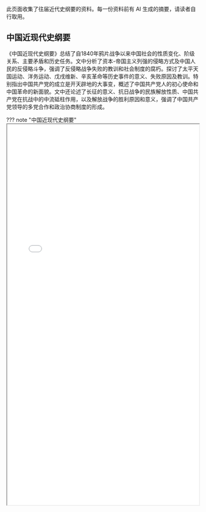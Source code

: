 此页面收集了往届近代史纲要的资料。每一份资料前有 AI 生成的摘要，请读者自行取用。

## 中国近现代史纲要

《中国近现代史纲要》总结了自1840年鸦片战争以来中国社会的性质变化、阶级关系、主要矛盾和历史任务。文中分析了资本-帝国主义列强的侵略方式及中国人民的反侵略斗争，强调了反侵略战争失败的教训和社会制度的腐朽。探讨了太平天国运动、洋务运动、戊戌维新、辛亥革命等历史事件的意义、失败原因及教训。特别指出中国共产党的成立是开天辟地的大事变，概述了中国共产党人的初心使命和中国革命的新面貌。文中还论述了长征的意义、抗日战争的民族解放性质、中国共产党在抗战中的中流砥柱作用，以及解放战争的胜利原因和意义，强调了中国共产党领导的多党合作和政治协商制度的形成。

??? note "中国近现代史纲要"
    <iframe src="/history/docs/中国近现代史纲要.pdf" type="application/pdf" width=100% height=1000px></iframe>

